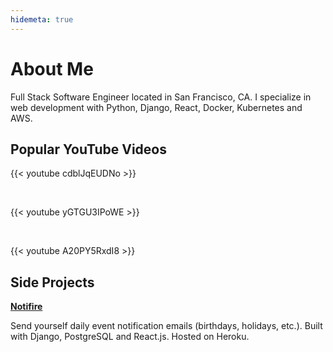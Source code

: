 ```yaml
---
hidemeta: true
---
```


# About Me

Full Stack Software Engineer located in San Francisco, CA. I specialize in web development with Python, Django, React, Docker, Kubernetes and AWS.

## Popular YouTube Videos

{{< youtube cdblJqEUDNo >}}

<br />

{{< youtube yGTGU3IPoWE >}}

<br />

{{< youtube A20PY5RxdI8 >}}

## Side Projects

**[Notifire](https://notifire-app.herokuapp.com/)**

Send yourself daily event notification emails (birthdays, holidays, etc.). Built with Django, PostgreSQL and React.js. Hosted on Heroku.
